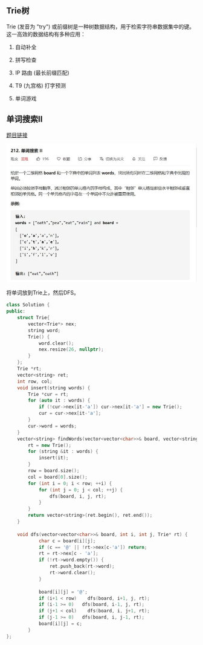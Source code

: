 ## Trie树

Trie (发音为 "try") 或前缀树是一种树数据结构，用于检索字符串数据集中的键。这一高效的数据结构有多种应用：
1. 自动补全

2. 拼写检查

3. IP 路由 (最长前缀匹配)

4. T9 (九宫格) 打字预测

5. 单词游戏

## 单词搜索II

[题目链接](https://leetcode-cn.com/problems/word-search-ii/)

![](img/question/word-search-ii.jpg)

将单词放到Trie上，然后DFS。

```cpp
class Solution {
public:
    struct Trie{
        vector<Trie*> nex;
        string word;
        Trie() {
            word.clear();
            nex.resize(26, nullptr);
        }
    };
    Trie *rt;
    vector<string> ret;
    int row, col;
    void insert(string words) {
        Trie *cur = rt;
        for (auto it : words) {
            if (!cur->nex[it-'a']) cur->nex[it-'a'] = new Trie();
            cur = cur->nex[it-'a'];
        }
        cur->word = words;
    }
    vector<string> findWords(vector<vector<char>>& board, vector<string>& words) {
        rt = new Trie();
        for (string &it : words) {
            insert(it);
        }
        row = board.size();
        col = board[0].size();
        for (int i = 0; i < row; ++i) {
            for (int j = 0; j < col; ++j) {
                dfs(board, i, j, rt);
            }
        }
        return vector<string>(ret.begin(), ret.end());
    }

    void dfs(vector<vector<char>>& board, int i, int j, Trie* rt) {
            char c = board[i][j];
            if (c == '@' || !rt->nex[c-'a']) return;
            rt = rt->nex[c - 'a'];
            if (!rt->word.empty()) {
                ret.push_back(rt->word);
                rt->word.clear();
            }

            board[i][j] = '@';
            if (i+1 < row)    dfs(board, i+1, j, rt);
            if (i-1 >= 0)   dfs(board, i-1, j, rt);
            if (j+1 < col)    dfs(board, i, j+1, rt);
            if (j-1 >= 0)   dfs(board, i, j-1, rt);
            board[i][j] = c;
        }
};
```

